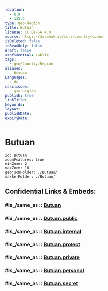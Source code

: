 ```yaml
---
location:
  - 8.9
  - 125.6
type: geo-Region
title: Butuan
license: CC BY-SA 4.0
source: https://datahub.io/core/country-codes
isDeleted: false
isReadOnly: false
draft: false
confidential: public
tags:
  - geo/Country/Region
aliases:
  - Butuan
Languages:
  - de
cssclasses:
  - geo-Region
publish: true
linkTitle:
keywords:
layout:
publishDate:
expiryDate:
---
```


# Butuan

```leaflet
id: Butuan
zoomFeatures: true 
minZoom: 2 
maxZoom: 18
geojsonFolder: ./Butuan/
markerFolder: ./Butuan/
```


## Confidential Links & Embeds: 

### #is_/same_as :: [Butuan](/_Standards/Earth/Continent/Asia/Asia~South~East/Malay_Archipelago/Philippines/Regions~Philippines/Butuan.md) 

### #is_/same_as :: [Butuan.public](/_public/Earth/Continent/Asia/Asia~South~East/Malay_Archipelago/Philippines/Regions~Philippines/Butuan.public.md) 

### #is_/same_as :: [Butuan.internal](/_internal/Earth/Continent/Asia/Asia~South~East/Malay_Archipelago/Philippines/Regions~Philippines/Butuan.internal.md) 

### #is_/same_as :: [Butuan.protect](/_protect/Earth/Continent/Asia/Asia~South~East/Malay_Archipelago/Philippines/Regions~Philippines/Butuan.protect.md) 

### #is_/same_as :: [Butuan.private](/_private/Earth/Continent/Asia/Asia~South~East/Malay_Archipelago/Philippines/Regions~Philippines/Butuan.private.md) 

### #is_/same_as :: [Butuan.personal](/_personal/Earth/Continent/Asia/Asia~South~East/Malay_Archipelago/Philippines/Regions~Philippines/Butuan.personal.md) 

### #is_/same_as :: [Butuan.secret](/_secret/Earth/Continent/Asia/Asia~South~East/Malay_Archipelago/Philippines/Regions~Philippines/Butuan.secret.md)

